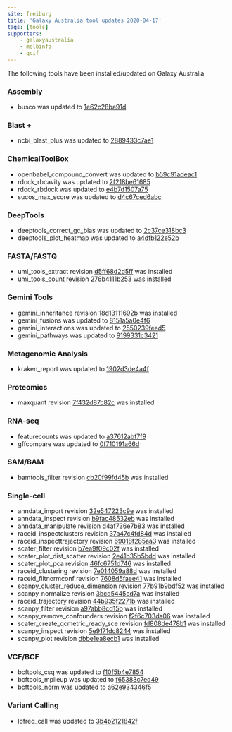 ```yaml
---
site: freiburg
title: 'Galaxy Australia tool updates 2020-04-17'
tags: [tools]
supporters:
    - galaxyaustralia
    - melbinfo
    - qcif
---
```


The following tools have been installed/updated on Galaxy Australia


### Assembly

 - busco was updated to [1e62c28ba91d](https://toolshed.g2.bx.psu.edu/view/iuc/busco/1e62c28ba91d)

### Blast +

 - ncbi_blast_plus was updated to [2889433c7ae1](https://toolshed.g2.bx.psu.edu/view/devteam/ncbi_blast_plus/2889433c7ae1)

### ChemicalToolBox

 - openbabel_compound_convert was updated to [b59c91adeac1](https://toolshed.g2.bx.psu.edu/view/bgruening/openbabel_compound_convert/b59c91adeac1)
 - rdock_rbcavity was updated to [2f218be61685](https://toolshed.g2.bx.psu.edu/view/bgruening/rdock_rbcavity/2f218be61685)
 - rdock_rbdock was updated to [e4b7d1507a75](https://toolshed.g2.bx.psu.edu/view/bgruening/rdock_rbdock/e4b7d1507a75)
 - sucos_max_score was updated to [d4c67ced6abc](https://toolshed.g2.bx.psu.edu/view/bgruening/sucos_max_score/d4c67ced6abc)

### DeepTools

 - deeptools_correct_gc_bias was updated to [2c37ce318bc3](https://toolshed.g2.bx.psu.edu/view/bgruening/deeptools_correct_gc_bias/2c37ce318bc3)
 - deeptools_plot_heatmap was updated to [a4dfb122e52b](https://toolshed.g2.bx.psu.edu/view/bgruening/deeptools_plot_heatmap/a4dfb122e52b)

### FASTA/FASTQ

 - umi_tools_extract revision [d5ff68d2d5ff](https://toolshed.g2.bx.psu.edu/view/iuc/umi_tools_extract/d5ff68d2d5ff) was installed
 - umi_tools_count revision [276b4111b253](https://toolshed.g2.bx.psu.edu/view/iuc/umi_tools_count/276b4111b253) was installed

### Gemini Tools

 - gemini_inheritance revision [18d13111692b](https://toolshed.g2.bx.psu.edu/view/iuc/gemini_inheritance/18d13111692b) was installed
 - gemini_fusions was updated to [8151a5a0e4f6](https://toolshed.g2.bx.psu.edu/view/iuc/gemini_fusions/8151a5a0e4f6)
 - gemini_interactions was updated to [2550239feed5](https://toolshed.g2.bx.psu.edu/view/iuc/gemini_interactions/2550239feed5)
 - gemini_pathways was updated to [9199331c3421](https://toolshed.g2.bx.psu.edu/view/iuc/gemini_pathways/9199331c3421)

### Metagenomic Analysis

 - kraken_report was updated to [1902d3de4a4f](https://toolshed.g2.bx.psu.edu/view/devteam/kraken_report/1902d3de4a4f)

### Proteomics

 - maxquant revision [7f432d87c82c](https://toolshed.g2.bx.psu.edu/view/galaxyp/maxquant/7f432d87c82c) was installed

### RNA-seq

 - featurecounts was updated to [a37612abf7f9](https://toolshed.g2.bx.psu.edu/view/iuc/featurecounts/a37612abf7f9)
 - gffcompare was updated to [0f710191a66d](https://toolshed.g2.bx.psu.edu/view/iuc/gffcompare/0f710191a66d)

### SAM/BAM

 - bamtools_filter revision [cb20f99fd45b](https://toolshed.g2.bx.psu.edu/view/devteam/bamtools_filter/cb20f99fd45b) was installed

### Single-cell

 - anndata_import revision [32e547223c9e](https://toolshed.g2.bx.psu.edu/view/iuc/anndata_import/32e547223c9e) was installed
 - anndata_inspect revision [b9fac48532eb](https://toolshed.g2.bx.psu.edu/view/iuc/anndata_inspect/b9fac48532eb) was installed
 - anndata_manipulate revision [d4af736e7b83](https://toolshed.g2.bx.psu.edu/view/iuc/anndata_manipulate/d4af736e7b83) was installed
 - raceid_inspectclusters revision [37a47c4fd84d](https://toolshed.g2.bx.psu.edu/view/iuc/raceid_inspectclusters/37a47c4fd84d) was installed
 - raceid_inspecttrajectory revision [69018f285aa3](https://toolshed.g2.bx.psu.edu/view/iuc/raceid_inspecttrajectory/69018f285aa3) was installed
 - scater_filter revision [b7ea9f09c02f](https://toolshed.g2.bx.psu.edu/view/iuc/scater_filter/b7ea9f09c02f) was installed
 - scater_plot_dist_scatter revision [2e41b35b5bdd](https://toolshed.g2.bx.psu.edu/view/iuc/scater_plot_dist_scatter/2e41b35b5bdd) was installed
 - scater_plot_pca revision [46fc6751d746](https://toolshed.g2.bx.psu.edu/view/iuc/scater_plot_pca/46fc6751d746) was installed
 - raceid_clustering revision [7e014059a88d](https://toolshed.g2.bx.psu.edu/view/iuc/raceid_clustering/7e014059a88d) was installed
 - raceid_filtnormconf revision [7608d5faee41](https://toolshed.g2.bx.psu.edu/view/iuc/raceid_filtnormconf/7608d5faee41) was installed
 - scanpy_cluster_reduce_dimension revision [77b91b9bdf52](https://toolshed.g2.bx.psu.edu/view/iuc/scanpy_cluster_reduce_dimension/77b91b9bdf52) was installed
 - scanpy_normalize revision [3bcd5445cd7a](https://toolshed.g2.bx.psu.edu/view/iuc/scanpy_normalize/3bcd5445cd7a) was installed
 - raceid_trajectory revision [44b935f2271b](https://toolshed.g2.bx.psu.edu/view/iuc/raceid_trajectory/44b935f2271b) was installed
 - scanpy_filter revision [a97abb8cd15b](https://toolshed.g2.bx.psu.edu/view/iuc/scanpy_filter/a97abb8cd15b) was installed
 - scanpy_remove_confounders revision [f2f6c703da06](https://toolshed.g2.bx.psu.edu/view/iuc/scanpy_remove_confounders/f2f6c703da06) was installed
 - scater_create_qcmetric_ready_sce revision [fd808de478b1](https://toolshed.g2.bx.psu.edu/view/iuc/scater_create_qcmetric_ready_sce/fd808de478b1) was installed
 - scanpy_inspect revision [5e9171dc8244](https://toolshed.g2.bx.psu.edu/view/iuc/scanpy_inspect/5e9171dc8244) was installed
 - scanpy_plot revision [dbbe1ea8ecb1](https://toolshed.g2.bx.psu.edu/view/iuc/scanpy_plot/dbbe1ea8ecb1) was installed

### VCF/BCF

 - bcftools_csq was updated to [f10f5b4e7854](https://toolshed.g2.bx.psu.edu/view/iuc/bcftools_csq/f10f5b4e7854)
 - bcftools_mpileup was updated to [f65383c7ed49](https://toolshed.g2.bx.psu.edu/view/iuc/bcftools_mpileup/f65383c7ed49)
 - bcftools_norm was updated to [a62e934346f5](https://toolshed.g2.bx.psu.edu/view/iuc/bcftools_norm/a62e934346f5)

### Variant Calling

 - lofreq_call was updated to [3b4b2121842f](https://toolshed.g2.bx.psu.edu/view/iuc/lofreq_call/3b4b2121842f)
